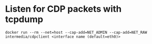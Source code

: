 # Listen for CDP packets with tcpdump
`docker run --rm --net=host --cap-add=NET_ADMIN --cap-add=NET_RAW intermedia/cdpclient <interface name (default=eth0)>`